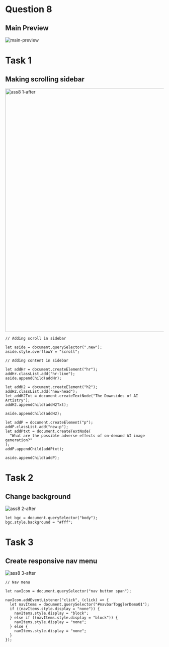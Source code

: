 # Question 8
## Main Preview
![main-preview](https://user-images.githubusercontent.com/97457589/216287788-0ad39682-2f50-467e-bb95-230a047595ad.png)

# Task 1 
## Making scrolling sidebar
<img width="770" alt="ass8 1-after" src="https://user-images.githubusercontent.com/97457589/216288332-d845b9e5-563c-45f0-b789-86659bb01241.png">

```
// Adding scroll in sidebar

let aside = document.querySelector(".new");
aside.style.overflowY = "scroll";

// Adding content in sidebar

let addHr = document.createElement("hr");
addHr.classList.add("hr-line");
aside.appendChild(addHr);

let addH2 = document.createElement("h2");
addH2.classList.add("new-head");
let addH2Txt = document.createTextNode("The Downsides of AI Artistry");
addH2.appendChild(addH2Txt);

aside.appendChild(addH2);

let addP = document.createElement("p");
addP.classList.add("new-p");
let addPtxt = document.createTextNode(
  "What are the possible adverse effects of on-demand AI image generation?"
);
addP.appendChild(addPtxt);

aside.appendChild(addP);

```

# Task 2
## Change background
![ass8 2-after](https://user-images.githubusercontent.com/97457589/216290355-24bbaf9b-2e9f-4db0-90a3-d1be24e2ae4a.png)

```
let bgc = document.querySelector("body");
bgc.style.background = "#fff";

```

# Task 3
## Create responsive nav menu
![ass8 3-after](https://user-images.githubusercontent.com/97457589/216289616-948e8702-80e2-41ac-97ed-5cefe9c31056.png)

```
// Nav menu

let navIcon = document.querySelector("nav button span");

navIcon.addEventListener("click", (click) => {
  let navItems = document.querySelector("#navbarTogglerDemo01");
  if ((navItems.style.display = "none")) {
    navItems.style.display = "block";
  } else if ((navItems.style.display = "block")) {
    navItems.style.display = "none";
  } else {
    navItems.style.display = "none";
  }
});

```
